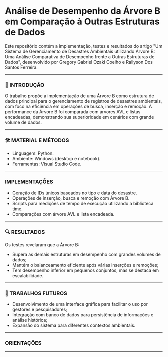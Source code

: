 # Análise de Desempenho da Árvore B em Comparação à Outras Estruturas de Dados

Este repositório contém a implementação, testes e resultados do artigo "Um Sistema de Gerenciamento de Desastres Ambientais utilizando Árvore B: Uma Análise Comparativa de Desempenho frente a Outras Estruturas de Dados", desenvolvido por Gregory Gabriel Ozaki Coelho e Rallyson Dos Santos Ferreira.

---
### 📌 INTRODUÇÃO

O trabalho propõe a implementação de uma Árvore B como estrutura de dados principal para o gerenciamento de registros de desastres ambientais, com foco na eficiência em operações de busca, inserção e remoção. A performance da Árvore B foi comparada com árvores AVL e listas encadeadas, demonstrando sua superioridade em cenários com grande volume de dados.

---
### 🛠️ MATERIAL E MÉTODOS

- Linguagem: Python.
- Ambiente: Windows (desktop e notebook).
- Ferramentas: Visual Studio Code.
---
### IMPLEMENTAÇÕES
- Geração de IDs únicos baseados no tipo e data do desastre.
- Operações de inserção, busca e remoção com Árvore B.
- Scripts para medições de tempo de execução utilizando a biblioteca time.
- Comparações com árvore AVL e lista encadeada.
---
### 🔍 RESULTADOS

Os testes revelaram que a Árvore B:
- Supera as demais estruturas em desempenho com grandes volumes de dados;
- Mantém o balanceamento eficiente após várias inserções e remoções;
- Tem desempenho inferior em pequenos conjuntos, mas se destaca em escalabilidade.
---
### 🔭 TRABALHOS FUTUROS

- Desenvolvimento de uma interface gráfica para facilitar o uso por gestores e pesquisadores;
- Integração com banco de dados para persistência de informações e análise histórica;
- Expansão do sistema para diferentes contextos ambientais.
---
### ORIENTAÇÕES
---
